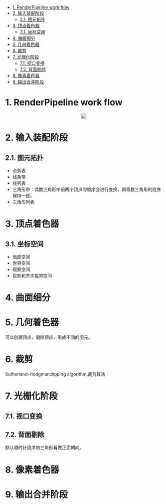 <!-- TOC -->

- [1. RenderPipeline work flow](#1-renderpipeline-work-flow)
- [2. 输入装配阶段](#2-输入装配阶段)
  - [2.1. 图元拓扑](#21-图元拓扑)
- [3. 顶点着色器](#3-顶点着色器)
  - [3.1. 坐标空间](#31-坐标空间)
- [4. 曲面细分](#4-曲面细分)
- [5. 几何着色器](#5-几何着色器)
- [6. 裁剪](#6-裁剪)
- [7. 光栅化阶段](#7-光栅化阶段)
  - [7.1. 视口变换](#71-视口变换)
  - [7.2. 背面剔除](#72-背面剔除)
- [8. 像素着色器](#8-像素着色器)
- [9. 输出合并阶段](#9-输出合并阶段)

<!-- /TOC -->

# 1. RenderPipeline work flow
<div align="center">

![][RenderPipelineWorkFlow]

</div>

# 2. 输入装配阶段
## 2.1. 图元拓扑
- 点列表
- 线条带
- 线列表
- 三角形带：偶数三角形中前两个顶点的顺序会进行变换，跟奇数三角形的绕序保持一致。
- 三角形列表

# 3. 顶点着色器
## 3.1. 坐标空间
- 局部空间
- 世界空间
- 观察空间
- 投影和齐次裁剪空间

# 4. 曲面细分

# 5. 几何着色器
可以创建顶点，删除顶点，形成不同的图元。

# 6. 裁剪
Sutherland-Hodgmanclipping algorithm,裁剪算法

# 7. 光栅化阶段
## 7.1. 视口变换
## 7.2. 背面剔除
默认顺时针绕序的三角形看做正面朝向。

# 8. 像素着色器

# 9. 输出合并阶段

[RenderPipelineWorkFlow]: ./RenderPipelineWorkFlow.bmp